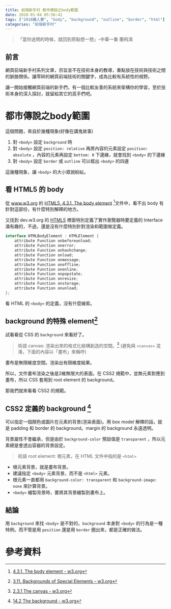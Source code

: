 ```yaml
---
title: 前端新手村 都市傳說之body範圍
date: 2018-01-04 05:56:41
tags: ["2018鐵人賽", "body", "background", "outline", "border", "html"]
categories: "前端新手村"
---
```

> 「當你迷惘的時候，就回到原點想一想」-中華一番 蘭飛鴻

## 前言

網頁前端新手村系列文章，宗旨並不在技術本身的教導，重點放在技術與技術之間的脈胳關係。讓零碎的網頁前端技術的關鍵字，成為比較有系統性的視野。

讓一開始接觸網頁前端的新手們，有一個比較友善的系統來架構你的學習，至於技術本身的深入探討，就留給其它的高手們吧。

# 都市傳說之body範圍

這個問題，來自於幾種現象(好像在講鬼故事)

1. 對 `<body>` 設定 `background` 時
2. 對 `<body>` 設定 `position: relative` 再將內容的元素設定 `position: absolute` ，內容的元素再設定 `bottom: 0` 下邊緣，就會找到 `<body>` 的下邊緣
3. 對 `<body>` 設定 `border` 或 `outline` 可以框出 `<body>` 的四邊

這幾種現象，讓 `<body>` 的大小眾說紛紜。

## 看 HTML5 的 body

從 www.w3.org 的 [HTML5, 4.3.1. The body element](https://www.w3.org/TR/html5/sections.html#the-body-element) [^1]文件中，看不出 body 有針對這部份，有什麼特別解釋的地方。

又找到 dev.w3.org 的 [HTML5](https://dev.w3.org/html5/html-author/#the-body-element) 裡面特別定義了實作瀏覽器時要定義的 Interface 滿有趣的，不過，還是沒有什麼特別針對渲染和範圍做定義。

```java
interface HTMLBodyElement : HTMLElement {
    attribute Function onbeforeunload;
    attribute Function onerror;
    attribute Function onhashchange;
    attribute Function onload;
    attribute Function onmessage;
    attribute Function onoffline;
    attribute Function ononline;
    attribute Function onpopstate;
    attribute Function onresize;
    attribute Function onstorage;
    attribute Function onunload;
};
```

看 HTML 的 `<body>` 的定義，沒有什麼線索。

## background 的特殊 element[^2]

試看看從 CSS 的 `background` 來看好了。

> 術語
canvas: 渲染出來的格式化結構創造的空間。[^3]
(避免與 `<canvas>` 混淆，下面的內容以「畫布」來稱呼)

畫布是無限維度空間。渲染出有限維度結果。

所以，文件畫布渲染之後是2維無限大的表面。在 CSS2 規範中，並無元素對應到畫布，所以 CSS 套用到 root element 的 background。

那我們就來看看 CSS2 的規範。

## CSS2 定義的 background [^4]

可以指定一個顏色或圖片在元素的背景(渲染表面)。用 box model 解釋的話，就是 padding 和 border 的 background。margin 的 background 永遠透明。

背景屬性不會繼承，但是由於 `background-color` 預設值是 `transparent` ，所以元素總是會透出容器的背景設定。

> 術語
root element: 根元素，在 HTML 文件中指的是 `<html>`

- 根元素背景，就是畫布背景。
- 建議指定 `<body>` 元素背景，而不是 `<html>` 元素。
- 根元素一直都用 `background-color: transparent` 和 `background-image: none` 來計算背景。
- `<body>` 繪製背景時，要將其背景繪製到畫布上。

## 結論

用 `background` 來找 `<body>` 是不對的，`background` 本身對 `<body>` 的行為是一種特例。而不管是用 `position` 還是用 `border` 圈出來，都是正確的做法。

# 參考資料

[^1]: [4.3.1. The body element - w3.org](https://www.w3.org/TR/html5/sections.html#the-body-element)
[^2]: [3.11. Backgrounds of Special Elements - w3.org](https://www.w3.org/TR/css-backgrounds-3/#special-backgrounds)
[^3]: [2.3.1 The canvas - w3.org](https://www.w3.org/TR/CSS22/intro.html#the-canvas)
[^4]: [14.2 The background - w3.org](https://www.w3.org/TR/CSS22/colors.html#background)

